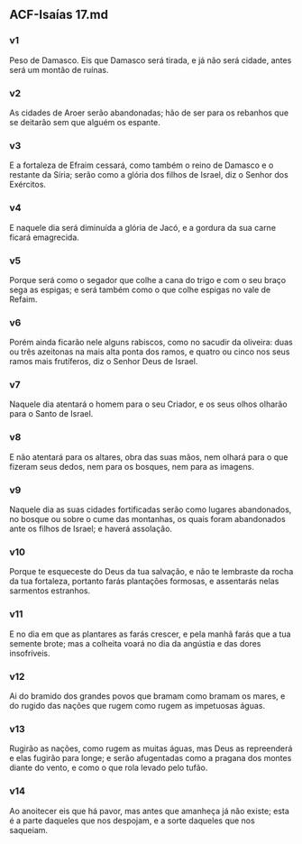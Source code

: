 ## ACF-Isaías 17.md
### v1
 Peso de Damasco. Eis que Damasco será tirada, e já não será cidade, antes será um montão de ruínas.
### v2
 As cidades de Aroer serão abandonadas; hão de ser para os rebanhos que se deitarão sem que alguém os espante.
### v3
 E a fortaleza de Efraim cessará, como também o reino de Damasco e o restante da Síria; serão como a glória dos filhos de Israel, diz o Senhor dos Exércitos.
### v4
 E naquele dia será diminuída a glória de Jacó, e a gordura da sua carne ficará emagrecida.
### v5
 Porque será como o segador que colhe a cana do trigo e com o seu braço sega as espigas; e será também como o que colhe espigas no vale de Refaim.
### v6
 Porém ainda ficarão nele alguns rabiscos, como no sacudir da oliveira: duas ou três azeitonas na mais alta ponta dos ramos, e quatro ou cinco nos seus ramos mais frutíferos, diz o Senhor Deus de Israel.
### v7
 Naquele dia atentará o homem para o seu Criador, e os seus olhos olharão para o Santo de Israel.
### v8
 E não atentará para os altares, obra das suas mãos, nem olhará para o que fizeram seus dedos, nem para os bosques, nem para as imagens.
### v9
 Naquele dia as suas cidades fortificadas serão como lugares abandonados, no bosque ou sobre o cume das montanhas, os quais foram abandonados ante os filhos de Israel; e haverá assolação.
### v10
 Porque te esqueceste do Deus da tua salvação, e não te lembraste da rocha da tua fortaleza, portanto farás plantações formosas, e assentarás nelas sarmentos estranhos.
### v11
 E no dia em que as plantares as farás crescer, e pela manhã farás que a tua semente brote; mas a colheita voará no dia da angústia e das dores insofríveis.
### v12
 Ai do bramido dos grandes povos que bramam como bramam os mares, e do rugido das nações que rugem como rugem as impetuosas águas.
### v13
 Rugirão as nações, como rugem as muitas águas, mas Deus as repreenderá e elas fugirão para longe; e serão afugentadas como a pragana dos montes diante do vento, e como o que rola levado pelo tufão.
### v14
 Ao anoitecer eis que há pavor, mas antes que amanheça já não existe; esta é a parte daqueles que nos despojam, e a sorte daqueles que nos saqueiam.
